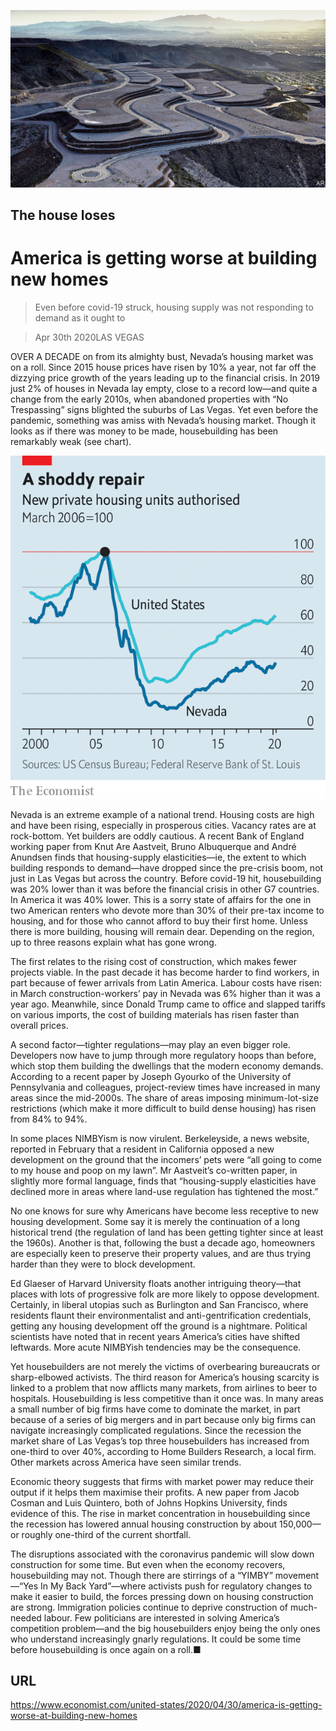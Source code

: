 ![](./images/20200502_USP002_0.jpg)

## The house loses

# America is getting worse at building new homes

> Even before covid-19 struck, housing supply was not responding to demand as it ought to

> Apr 30th 2020LAS VEGAS

OVER A DECADE on from its almighty bust, Nevada’s housing market was on a roll. Since 2015 house prices have risen by 10% a year, not far off the dizzying price growth of the years leading up to the financial crisis. In 2019 just 2% of houses in Nevada lay empty, close to a record low—and quite a change from the early 2010s, when abandoned properties with “No Trespassing” signs blighted the suburbs of Las Vegas. Yet even before the pandemic, something was amiss with Nevada’s housing market. Though it looks as if there was money to be made, housebuilding has been remarkably weak (see chart).

![](./images/20200502_USC394.png)

Nevada is an extreme example of a national trend. Housing costs are high and have been rising, especially in prosperous cities. Vacancy rates are at rock-bottom. Yet builders are oddly cautious. A recent Bank of England working paper from Knut Are Aastveit, Bruno Albuquerque and André Anundsen finds that housing-supply elasticities—ie, the extent to which building responds to demand—have dropped since the pre-crisis boom, not just in Las Vegas but across the country. Before covid-19 hit, housebuilding was 20% lower than it was before the financial crisis in other G7 countries. In America it was 40% lower. This is a sorry state of affairs for the one in two American renters who devote more than 30% of their pre-tax income to housing, and for those who cannot afford to buy their first home. Unless there is more building, housing will remain dear. Depending on the region, up to three reasons explain what has gone wrong.

The first relates to the rising cost of construction, which makes fewer projects viable. In the past decade it has become harder to find workers, in part because of fewer arrivals from Latin America. Labour costs have risen: in March construction-workers’ pay in Nevada was 6% higher than it was a year ago. Meanwhile, since Donald Trump came to office and slapped tariffs on various imports, the cost of building materials has risen faster than overall prices.

A second factor—tighter regulations—may play an even bigger role. Developers now have to jump through more regulatory hoops than before, which stop them building the dwellings that the modern economy demands. According to a recent paper by Joseph Gyourko of the University of Pennsylvania and colleagues, project-review times have increased in many areas since the mid-2000s. The share of areas imposing minimum-lot-size restrictions (which make it more difficult to build dense housing) has risen from 84% to 94%.

In some places NIMBYism is now virulent. Berkeleyside, a news website, reported in February that a resident in California opposed a new development on the ground that the incomers’ pets were “all going to come to my house and poop on my lawn”. Mr Aastveit’s co-written paper, in slightly more formal language, finds that “housing-supply elasticities have declined more in areas where land-use regulation has tightened the most.”

No one knows for sure why Americans have become less receptive to new housing development. Some say it is merely the continuation of a long historical trend (the regulation of land has been getting tighter since at least the 1960s). Another is that, following the bust a decade ago, homeowners are especially keen to preserve their property values, and are thus trying harder than they were to block development.

Ed Glaeser of Harvard University floats another intriguing theory—that places with lots of progressive folk are more likely to oppose development. Certainly, in liberal utopias such as Burlington and San Francisco, where residents flaunt their environmentalist and anti-gentrification credentials, getting any housing development off the ground is a nightmare. Political scientists have noted that in recent years America’s cities have shifted leftwards. More acute NIMBYish tendencies may be the consequence.

Yet housebuilders are not merely the victims of overbearing bureaucrats or sharp-elbowed activists. The third reason for America’s housing scarcity is linked to a problem that now afflicts many markets, from airlines to beer to hospitals. Housebuilding is less competitive than it once was. In many areas a small number of big firms have come to dominate the market, in part because of a series of big mergers and in part because only big firms can navigate increasingly complicated regulations. Since the recession the market share of Las Vegas’s top three housebuilders has increased from one-third to over 40%, according to Home Builders Research, a local firm. Other markets across America have seen similar trends.

Economic theory suggests that firms with market power may reduce their output if it helps them maximise their profits. A new paper from Jacob Cosman and Luis Quintero, both of Johns Hopkins University, finds evidence of this. The rise in market concentration in housebuilding since the recession has lowered annual housing construction by about 150,000—or roughly one-third of the current shortfall.

The disruptions associated with the coronavirus pandemic will slow down construction for some time. But even when the economy recovers, housebuilding may not. Though there are stirrings of a “YIMBY” movement—“Yes In My Back Yard”—where activists push for regulatory changes to make it easier to build, the forces pressing down on housing construction are strong. Immigration policies continue to deprive construction of much-needed labour. Few politicians are interested in solving America’s competition problem—and the big housebuilders enjoy being the only ones who understand increasingly gnarly regulations. It could be some time before housebuilding is once again on a roll.■

## URL

https://www.economist.com/united-states/2020/04/30/america-is-getting-worse-at-building-new-homes
